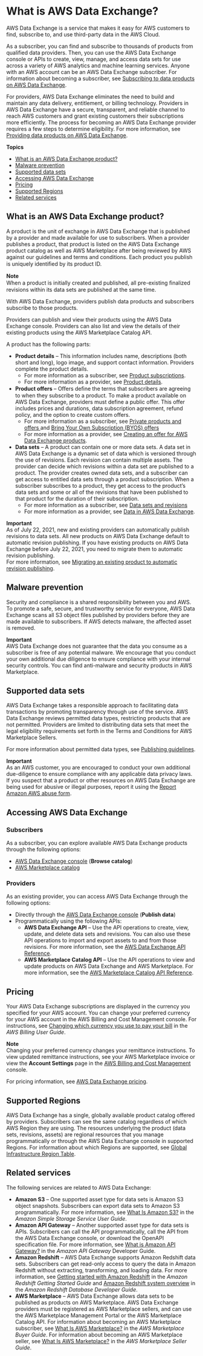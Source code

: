 # What is AWS Data Exchange?<a name="what-is"></a>

AWS Data Exchange is a service that makes it easy for AWS customers to find, subscribe to, and use third\-party data in the AWS Cloud\.

As a subscriber, you can find and subscribe to thousands of products from qualified data providers\. Then, you can use the AWS Data Exchange console or APIs to create, view, manage, and access data sets for use across a variety of AWS analytics and machine learning services\. Anyone with an AWS account can be an AWS Data Exchange subscriber\. For information about becoming a subscriber, see [Subscribing to data products on AWS Data Exchange](subscribe-to-data-sets.md)\.

For providers, AWS Data Exchange eliminates the need to build and maintain any data delivery, entitlement, or billing technology\. Providers in AWS Data Exchange have a secure, transparent, and reliable channel to reach AWS customers and grant existing customers their subscriptions more efficiently\. The process for becoming an AWS Data Exchange provider requires a few steps to determine eligibility\. For more information, see [Providing data products on AWS Data Exchange](providing-data-sets.md)\.

**Topics**
+ [What is an AWS Data Exchange product?](#data-exchange-products)
+ [Malware prevention](#ensuring-safe-data)
+ [Supported data sets](#supported-data-sets)
+ [Accessing AWS Data Exchange](#how-to-access)
+ [Pricing](#pricing)
+ [Supported Regions](#supported-regions)
+ [Related services](#related-services)

## What is an AWS Data Exchange product?<a name="data-exchange-products"></a>

A product is the unit of exchange in AWS Data Exchange that is published by a provider and made available for use to subscribers\. When a provider publishes a product, that product is listed on the AWS Data Exchange product catalog as well as AWS Marketplace after being reviewed by AWS against our guidelines and terms and conditions\. Each product you publish is uniquely identiﬁed by its product ID\. 

**Note**  
When a product is initially created and published, all pre\-existing ﬁnalized revisions within its data sets are published at the same time\.

With AWS Data Exchange, providers publish data products and subscribers subscribe to those products\.

Providers can publish and view their products using the AWS Data Exchange console\. Providers can also list and view the details of their existing products using the AWS Marketplace Catalog API\. 

A product has the following parts:
+ **Product details** – This information includes name, descriptions \(both short and long\), logo image, and support contact information\. Providers complete the product details\. 
  + For more information as a subscriber, see [Product subscriptions](product-subscriptions.md)\. 
  + For more information as a provider, see [Product details](product-details.md)\.
+ **Product offers** – Oﬀers deﬁne the terms that subscribers are agreeing to when they subscribe to a product\. To make a product available on AWS Data Exchange, providers must define a public offer\. This offer includes prices and durations, data subscription agreement, refund policy, and the option to create custom offers\. 
  + For more information as a subscriber, see [Private products and offers ](subscribe-to-private-offer.md) and [Bring Your Own Subscription \(BYOS\) offers ](subscribe-to-byos-offer.md)
  + For more information as a provider, see [Creating an offer for AWS Data Exchange products](prepare-offers.md)\.
+ **Data sets** – A product can contain one or more data sets\. A data set in AWS Data Exchange is a dynamic set of data which is versioned through the use of revisions\. Each revision can contain multiple assets\. The provider can decide which revisions within a data set are published to a product\. The provider creates owned data sets, and a subscriber can get access to entitled data sets through a product subscription\. When a subscriber subscribes to a product, they get access to the product’s data sets and some or all of the revisions that have been published to that product for the duration of their subscription\.
  + For more information as a subscriber, see [Data sets and revisions](product-subscriptions.md#product-sub-revisions)
  + For more information as a provider, see [Data in AWS Data Exchange](data-sets.md)\.

**Important**  
As of July 22, 2021, new and existing providers can automatically publish revisions to data sets\. All new products on AWS Data Exchange default to automatic revision publishing\. If you have existing products on AWS Data Exchange before July 22, 2021, you need to migrate them to automatic revision publishing\.  
For more information, see [Migrating an existing product to automatic revision publishing](updating-products.md#migrate-product)\.

## Malware prevention<a name="ensuring-safe-data"></a>

Security and compliance is a shared responsibility between you and AWS\. To promote a safe, secure, and trustworthy service for everyone, AWS Data Exchange scans all S3 object files published by providers before they are made available to subscribers\. If AWS detects malware, the affected asset is removed\.

**Important**  
AWS Data Exchange does not guarantee that the data you consume as a subscriber is free of any potential malware\. We encourage that you conduct your own additional due diligence to ensure compliance with your internal security controls\. You can find anti\-malware and security products in AWS Marketplace\.

## Supported data sets<a name="supported-data-sets"></a>

AWS Data Exchange takes a responsible approach to facilitating data transactions by promoting transparency through use of the service\. AWS Data Exchange reviews permitted data types, restricting products that are not permitted\. Providers are limited to distributing data sets that meet the legal eligibility requirements set forth in the Terms and Conditions for AWS Marketplace Sellers\.

For more information about permitted data types, see [Publishing guidelines](publishing-guidelines.md)\.

**Important**  
As an AWS customer, you are encouraged to conduct your own additional due\-diligence to ensure compliance with any applicable data privacy laws\. If you suspect that a product or other resources on AWS Data Exchange are being used for abusive or illegal purposes, report it using the [Report Amazon AWS abuse form](https://support.aws.amazon.com/#/contacts/report-abuse)\.

## Accessing AWS Data Exchange<a name="how-to-access"></a>

### Subscribers<a name="how-to-access-sub"></a>

As a subscriber, you can explore available AWS Data Exchange products through the following options:
+ [AWS Data Exchange console](https://console.aws.amazon.com/dataexchange) \(**Browse catalog**\)
+ [AWS Marketplace catalog](https://aws.amazon.com/marketplace/search/results?category=d5a43d97-558f-4be7-8543-cce265fe6d9d&FULFILLMENT_OPTION_TYPE=DATA_EXCHANGE&filters=FULFILLMENT_OPTION_TYPE)

### Providers<a name="how-to-access-pro"></a>

As an existing provider, you can access AWS Data Exchange through the following options:
+ Directly through the [AWS Data Exchange console](https://console.aws.amazon.com/dataexchange) \(**Publish data**\)
+ Programmatically using the following APIs:
  + **AWS Data Exchange API** – Use the API operations to create, view, update, and delete data sets and revisions\. You can also use these API operations to import and export assets to and from those revisions\. For more information, see the [AWS Data Exchange API Reference](https://docs.aws.amazon.com/data-exchange/latest/apireference)\.
  + **AWS Marketplace Catalog API** – Use the API operations to view and update products on AWS Data Exchange and AWS Marketplace\. For more information, see the [AWS Marketplace Catalog API Reference](https://docs.aws.amazon.com/marketplace-catalog/latest/api-reference/catalog-api-user-guide.html)\.

## Pricing<a name="pricing"></a>

Your AWS Data Exchange subscriptions are displayed in the currency you specified for your AWS account\. You can change your preferred currency for your AWS account in the AWS Billing and Cost Management console\. For instructions, see [Changing which currency you use to pay your bill](https://docs.aws.amazon.com/awsaccountbilling/latest/aboutv2/manage-account-payment.html#manage-account-payment-change-currency) in the *AWS Billing User Guide*\.

**Note**  
 Changing your preferred currency changes your remittance instructions\. To view updated remittance instructions, see your AWS Marketplace invoice or view the **Account Settings** page in the [AWS Billing and Cost Management](https://console.aws.amazon.com/billing/home?#account) console\.

For pricing information, see [ AWS Data Exchange pricing](http://aws.amazon.com/data-exchange/pricing/)\.

## Supported Regions<a name="supported-regions"></a>

AWS Data Exchange has a single, globally available product catalog offered by providers\. Subscribers can see the same catalog regardless of which AWS Region they are using\. The resources underlying the product \(data sets, revisions, assets\) are regional resources that you manage programmatically or through the AWS Data Exchange console in supported Regions\. For information about which Regions are supported, see [Global Infrastructure Region Table](http://aws.amazon.com/about-aws/global-infrastructure/regional-product-services/)\.

## Related services<a name="related-services"></a>

The following services are related to AWS Data Exchange:
+ **Amazon S3** – One supported asset type for data sets is Amazon S3 object snapshots\. Subscribers can export data sets to Amazon S3 programmatically\. For more information, see [What Is Amazon S3?](https://docs.aws.amazon.com/AmazonS3/latest/dev/Welcome.html) in the *Amazon Simple Storage Service User Guide*\.
+ **Amazon API Gateway** – Another supported asset type for data sets is APIs\. Subscribers can call the API programmatically, call the API from the AWS Data Exchange console, or download the OpenAPI specification file\. For more information, see [What is Amazon API Gateway?](https://docs.aws.amazon.com/apigateway/latest/developerguide/welcome.html) in the *Amazon API Gateway* Developer Guide\. 
+ **Amazon Redshift** – AWS Data Exchange supports Amazon Redshift data sets\. Subscribers can get read\-only access to query the data in Amazon Redshift without extracting, transforming, and loading data\. For more information, see [Getting started with Amazon Redshift](https://docs.aws.amazon.com/redshift/latest/gsg/getting-started.html) in the *Amazon Redshift Getting Started Guide* and [Amazon Redshift system overview](https://docs.aws.amazon.com/redshift/latest/dg/welcome.html) in the *Amazon Redshift Database Developer Guide*\.
+ **AWS Marketplace** – AWS Data Exchange allows data sets to be published as products on AWS Marketplace\. AWS Data Exchange providers must be registered as AWS Marketplace sellers, and can use the AWS Marketplace Management Portal or the AWS Marketplace Catalog API\. For information about becoming an AWS Marketplace subscriber, see [What Is AWS Marketplace?](https://docs.aws.amazon.com/marketplace/latest/buyerguide/what-is-marketplace.html) in the *AWS Marketplace Buyer Guide*\. For information about becoming an AWS Marketplace seller, see [What Is AWS Marketplace?](https://docs.aws.amazon.com/marketplace/latest/userguide/what-is-marketplace.html) in the *AWS Marketplace Seller Guide*\.